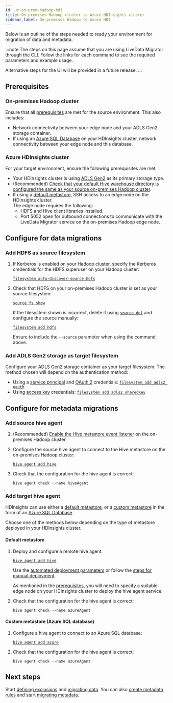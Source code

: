 ```yaml
---
id: uc-on-prem-hadoop-hdi
title: On-premises Hadoop cluster to Azure HDInsights cluster
sidebar_label: On-premises Hadoop to Azure HDI
---
```


Below is an outline of the steps needed to ready your environment for migration of data and metadata.

:::note
The steps on this page assume that you are using LiveData Migrator through the CLI. Follow the links for each command to see the required parameters and example usage.

Alternative steps for the UI will be provided in a future release.
:::

## Prerequisites

### On-premises Hadoop cluster

Ensure that all [prerequisites](./prereqs.md#prerequisites) are met for the source environment. This also includes:

* Network connectivity between your edge node and your ADLS Gen2 storage container.
* If using an [Azure SQL Database](https://docs.microsoft.com/en-us/azure/hdinsight/hdinsight-use-external-metadata-stores#create-and-config-azure-sql-database-for-the-custom-metastore) on your HDInsights cluster, network connectivity between your edge node and this database.

### Azure HDInsights cluster

For your target environment, ensure the following prerequisites are met:

* Your HDInsights cluster is using [ADLS Gen2](https://docs.microsoft.com/en-us/azure/hdinsight/overview-data-lake-storage-gen2) as its primary storage type.
* (Recommended) [Check that your default Hive warehouse directory is configured the same as your source on-premises Hadoop cluster](./configuration.md#default-hive-metastore-warehouse-directory).
* If using a [default metastore](https://docs.microsoft.com/en-us/azure/hdinsight/hdinsight-use-external-metadata-stores#default-metastore), SSH access to an edge node on the HDInsights cluster.  
  The edge node requires the following:
  * HDFS and Hive client libraries installed.
  * Port 5052 open for outbound connections to communicate with the LiveData Migrator service on the on-premises Hadoop edge node.

## Configure for data migrations

### Add HDFS as source filesystem

1. If Kerberos is enabled on your Hadoop cluster, specify the Kerberos credentials for the HDFS superuser on your Hadoop cluster:

   [`filesystem auto-discover-source hdfs`](./command-reference.md#filesystem-auto-discover-source-hdfs)

1. Check that HDFS on your on-premises Hadoop cluster is set as your source filesystem:

   [`source fs show`](./command-reference.md#source-fs-show)

   If the filesystem shown is incorrect, delete it using [`source del`](./command-reference.md#source-del) and configure the source manually:

   [`filesystem add hdfs`](./command-reference.md#filesystem-add-hdfs)

   Ensure to include the `--source` parameter when using the command above.

### Add ADLS Gen2 storage as target filesystem

Configure your ADLS Gen2 storage container as your target filesystem. The method chosen will depend on the authentication method:

* Using a [service principal](https://docs.microsoft.com/en-us/azure/active-directory/develop/howto-create-service-principal-portal) and [OAuth 2](https://docs.microsoft.com/en-us/azure/active-directory/develop/active-directory-v2-protocols) credentials: [`filesystem add adls2 oauth`](./command-reference.md#filesystem-add-adls2-oauth)
* Using [access key](https://docs.microsoft.com/en-us/azure/storage/common/storage-account-keys-manage?tabs=azure-portal#view-account-access-keys) credentials: [`filesystem add adls2 sharedKey`](./command-reference.md#filesystem-add-adls2-sharedkey)

## Configure for metadata migrations

### Add source hive agent

1. (Recommended) [Enable the Hive metastore event listener](./configuration.md#enable-hive-metastore-event-listener) on the on-premises Hadoop cluster.

1. Configure the source hive agent to connect to the Hive metastore on the on-premises Hadoop cluster:

   [`hive agent add hive`](./command-reference.md#hive-agent-add-hive)

1. Check that the configuration for the hive agent is correct:

   ```text title="Example"
   hive agent check --name hiveAgent
   ```

### Add target hive agent

HDInsights can use either a [default metastore](https://docs.microsoft.com/en-us/azure/hdinsight/hdinsight-use-external-metadata-stores#default-metastore), or a [custom metastore](https://docs.microsoft.com/en-us/azure/hdinsight/hdinsight-use-external-metadata-stores#custom-metastore) in the form of an [Azure SQL Database](https://docs.microsoft.com/en-us/azure/hdinsight/hdinsight-use-external-metadata-stores#create-and-config-azure-sql-database-for-the-custom-metastore).

Choose one of the methods below depending on the type of metastore deployed in your HDInsights cluster.

#### Default metastore

1. Deploy and configure a remote hive agent:

   [`hive agent add hive`](./command-reference.md#hive-agent-add-hive)

   Use the [automated deployment parameters](./command-reference.md#parameters-for-automated-deployment) or follow the [steps for manual deployment](./command-reference.md#steps-for-manual-deployment).

   As mentioned in the [prerequisites](#prerequisites), you will need to specify a suitable edge node on your HDInsights cluster to deploy the hive agent service.

1. Check that the configuration for the hive agent is correct:

   ```text title="Example"
   hive agent check --name azureAgent
   ```

#### Custom metastore (Azure SQL database)

1. Configure a hive agent to connect to an Azure SQL database:

   [`hive agent add azure`](./command-reference.md#hive-agent-add-azure)

1. Check that the configuration for the hive agent is correct:

   ```text title="Example"
   hive agent check --name azureAgent
   ```

## Next steps

Start [defining exclusions](./configure-exclusions-cli.md) and [migrating data](./migrate-data-cli.md). You can also [create metadata rules](./define-metadata-rules.md) and start [migrating metadata](./migrate-metadata.md).
